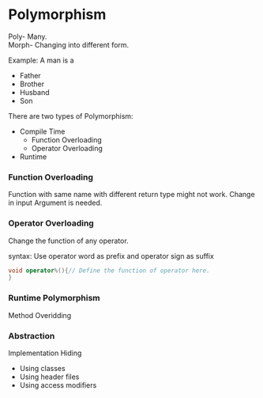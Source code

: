 # Polymorphism

Poly- Many. \
Morph- Changing into different form.

Example: A man is a

- Father
- Brother
- Husband
- Son

There are two types of Polymorphism:

- Compile Time
  - Function Overloading
  - Operator Overloading
- Runtime

### Function Overloading

Function with same name with different return type might not work. Change in input Argument is needed.

### Operator Overloading

Change the function of any operator.

syntax: Use operator word as prefix and operator sign as suffix

```c++
void operator%(){// Define the function of operator here.
}
```

### Runtime Polymorphism

Method Overidding

### Abstraction

Implementation Hiding

- Using classes
- Using header files
- Using access modifiers
